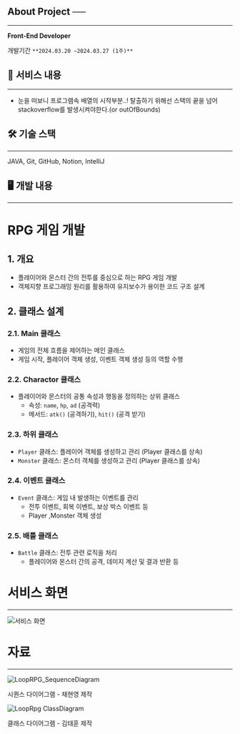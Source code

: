 ## **About Project ──**

---

**Front-End Developer**

개발기간  `**2024.03.20 ~2024.03.27 (1주)**`


## 📜 서비스 내용

---

- 눈을 떠보니 프로그램속 배열의 시작부분..! 탈출하기 위해선 스택의 끝을 넘어 stackoverflow를 발생시켜야한다.(or outOfBounds)

## 🛠 기술 스택

---

JAVA, Git, GitHub, Notion, IntelliJ

## 🖥 개발 내용

---

# RPG 게임 개발

## 1. 개요

- 플레이어와 몬스터 간의 전투를 중심으로 하는 RPG 게임 개발
- 객체지향 프로그래밍 원리를 활용하여 유지보수가 용이한 코드 구조 설계

## 2. 클래스 설계

### 2.1. Main 클래스

- 게임의 전체 흐름을 제어하는 메인 클래스
- 게임 시작, 플레이어 객체 생성, 이벤트 객체 생성 등의 역할 수행

### 2.2. Charactor 클래스

- 플레이어와 몬스터의 공통 속성과 행동을 정의하는 상위 클래스
    - 속성: `name`, `hp`, `ad` (공격력)
    - 메서드: `atk()` (공격하기), `hit()` (공격 받기)

### 2.3. 하위 클래스

- `Player` 클래스: 플레이어 객체를 생성하고 관리 (Player 클래스를 상속)
- `Monster` 클래스: 몬스터 객체를 생성하고 관리 (Player 클래스를 상속)

### 2.4. 이벤트 클래스

- `Event` 클래스: 게임 내 발생하는 이벤트를 관리
    - 전투 이벤트, 회복 이벤트, 보상 박스 이벤트 등
    - Player ,Monster 객체 생성

### 2.5. 배틀 클래스

- `Battle` 클래스: 전투 관련 로직을 처리
    - 플레이어와 몬스터 간의 공격, 데미지 계산 및  결과 반환 등

# 서비스 화면

---
![서비스 화면](https://github.com/CheHyeonYeong/LooPRPG/assets/62824602/9c9684a7-4761-46b5-8632-91847e44dcd9)


# 자료

---


![LoopRPG_SequenceDiagram](https://github.com/CheHyeonYeong/LooPRPG/assets/62824602/a9deb9b0-48e2-44dd-9a79-d244a309398f)

시퀀스 다이어그램 - 채현영 제작





![LoopRpg ClassDiagram](https://github.com/CheHyeonYeong/LooPRPG/assets/162404075/66dbbe79-23e7-4f3b-a36e-19a0fd64e1a6)


클래스 다이어그램 - 김태훈 제작

